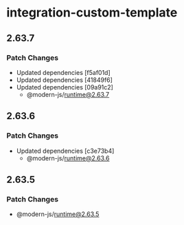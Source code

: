# integration-custom-template

## 2.63.7

### Patch Changes

- Updated dependencies [f5af01d]
- Updated dependencies [41849f6]
- Updated dependencies [09a91c2]
  - @modern-js/runtime@2.63.7

## 2.63.6

### Patch Changes

- Updated dependencies [c3e73b4]
  - @modern-js/runtime@2.63.6

## 2.63.5

### Patch Changes

- @modern-js/runtime@2.63.5
